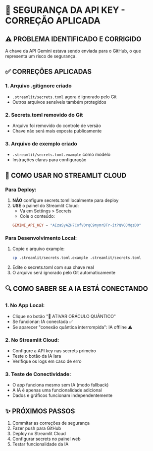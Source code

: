 # 🔐 SEGURANÇA DA API KEY - CORREÇÃO APLICADA

## ⚠️ PROBLEMA IDENTIFICADO E CORRIGIDO
A chave da API Gemini estava sendo enviada para o GitHub, o que representa um risco de segurança.

## ✅ CORREÇÕES APLICADAS

### 1. Arquivo .gitignore criado
- `.streamlit/secrets.toml` agora é ignorado pelo Git
- Outros arquivos sensíveis também protegidos

### 2. Secrets.toml removido do Git
- Arquivo foi removido do controle de versão
- Chave não será mais exposta publicamente

### 3. Arquivo de exemplo criado
- `.streamlit/secrets.toml.example` como modelo
- Instruções claras para configuração

## 🚀 COMO USAR NO STREAMLIT CLOUD

### Para Deploy:
1. **NÃO** configure secrets.toml localmente para deploy
2. **USE** o painel do Streamlit Cloud:
   - Vá em Settings > Secrets
   - Cole o conteúdo:
   ```toml
   GEMINI_API_KEY = "AIzaSyAZH7CofV0rqC9mymrBTr-itPQVOJMqzD0"
   ```

### Para Desenvolvimento Local:
1. Copie o arquivo example:
   ```bash
   cp .streamlit/secrets.toml.example .streamlit/secrets.toml
   ```
2. Edite o secrets.toml com sua chave real
3. O arquivo será ignorado pelo Git automaticamente

## 🔍 COMO SABER SE A IA ESTÁ CONECTANDO

### 1. **No App Local:**
- Clique no botão "🌊 ATIVAR ORÁCULO QUÂNTICO"
- Se funcionar: IA conectada ✅
- Se aparecer "conexão quântica interrompida": IA offline ⚠️

### 2. **No Streamlit Cloud:**
- Configure a API key nas secrets primeiro
- Teste o botão da IA Iara
- Verifique os logs em caso de erro

### 3. **Teste de Conectividade:**
- O app funciona mesmo sem IA (modo fallback)
- A IA é apenas uma funcionalidade adicional
- Dados e gráficos funcionam independentemente

## ✨ PRÓXIMOS PASSOS
1. Commitar as correções de segurança
2. Fazer push para GitHub
3. Deploy no Streamlit Cloud
4. Configurar secrets no painel web
5. Testar funcionalidade da IA
